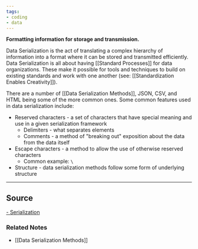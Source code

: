 ```yaml
---
tags:
- coding
- data
---
```

**Formatting information for storage and transmission.**

Data Serialization is the act of translating a complex hierarchy of information into a format where it can be stored and transmitted efficiently. Data Serialization is all about having [[Standard Processes]] for data organizations. These make it possible for tools and techniques to build on existing standards and work with one another (see: [[Standardization Enables Creativity]]).

There are a number of [[Data Serialization Methods]], JSON, CSV, and HTML being some of the more common ones. Some common features used in data serialization include:

- Reserved characters - a set of characters that have special meaning and use in a given serialization framework
    - Delimiters - what separates elements
    - Comments - a method of "breaking out" exposition about the data from the data itself
- Escape characters - a method to allow the use of otherwise reserved characters
    - Common example: `\`
- Structure - data serialization methods follow some form of underlying structure

---

## Source
[- Serialization](https://en.wikipedia.org/wiki/Serialization)

### Related Notes
- [[Data Serialization Methods]]